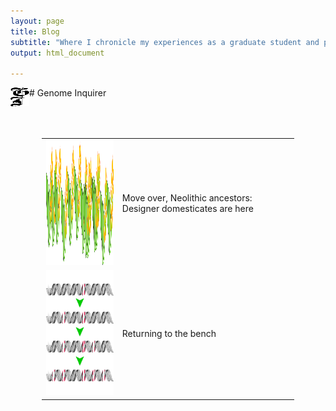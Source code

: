 ```yaml
---
layout: page
title: Blog
subtitle: "Where I chronicle my experiences as a graduate student and practice my science communication skills"
output: html_document

---
```


<img align="left" width="30" height="30" src="../assets/logo.png" alt="Genome Inquirer">
# Genome Inquirer
&nbsp;  
&nbsp;  
&nbsp;  

<table style="padding:50px" border=0>
  <tr>
    <td> 
         <img src="../assets/denovo.png"  alt="1" width = 200px height = 200px ></td>
      
 <td>Move over, Neolithic ancestors: Designer domesticates are here</td>
  </tr>
  <tr>
    <td> 
         <img src="../assets/ratchet.png"  alt="2" width = 200px height = 200px ></td>
      
 <td>Returning to the bench</td>
  </tr>
</table>